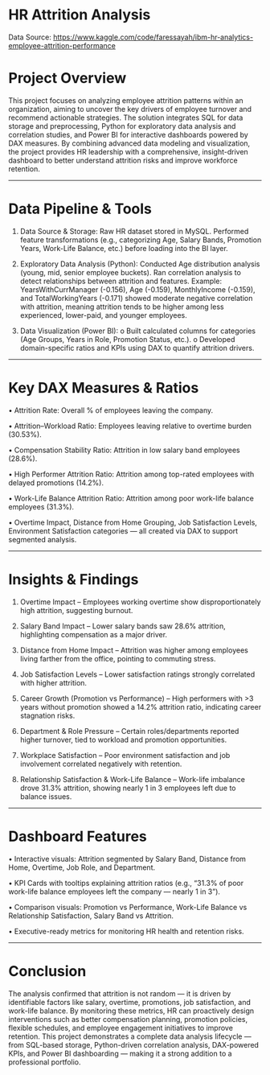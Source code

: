# HR Attrition Analysis

Data Source: https://www.kaggle.com/code/faressayah/ibm-hr-analytics-employee-attrition-performance

# Project Overview

This project focuses on analyzing employee attrition patterns within an organization, aiming to uncover the key drivers of employee turnover and recommend actionable strategies. The solution integrates SQL for data storage and preprocessing, Python for exploratory data analysis and correlation studies, and Power BI for interactive dashboards powered by DAX measures.
By combining advanced data modeling and visualization, the project provides HR leadership with a comprehensive, insight-driven dashboard to better understand attrition risks and improve workforce retention.
________________________________________

# Data Pipeline & Tools

1.	Data Source & Storage:
   Raw HR dataset stored in MySQL.
   Performed feature transformations (e.g., categorizing Age, Salary Bands, Promotion Years, Work-Life Balance, etc.) before loading into the BI layer.

2.	Exploratory Data Analysis (Python):
   Conducted Age distribution analysis (young, mid, senior employee buckets).
   Ran correlation analysis to detect relationships between attrition and features.
   Example: YearsWithCurrManager (-0.156), Age (-0.159), MonthlyIncome (-0.159), and TotalWorkingYears (-0.171) showed moderate negative correlation with attrition, meaning attrition tends to be higher among less experienced, lower-paid, and younger employees.

3.	Data Visualization (Power BI):
   o	Built calculated columns for categories (Age Groups, Years in Role, Promotion Status, etc.).
   o	Developed domain-specific ratios and KPIs using DAX to quantify attrition drivers.
________________________________________
# Key DAX Measures & Ratios

   •	Attrition Rate: Overall % of employees leaving the company.

   •	Attrition–Workload Ratio: Employees leaving relative to overtime burden (30.53%).

   •	Compensation Stability Ratio: Attrition in low salary band employees (28.6%).

   •	High Performer Attrition Ratio: Attrition among top-rated employees with delayed promotions (14.2%).

   •	Work-Life Balance Attrition Ratio: Attrition among poor work-life balance employees (31.3%).

   •	Overtime Impact, Distance from Home Grouping, Job Satisfaction Levels, Environment Satisfaction categories — all created via DAX to support segmented analysis.

________________________________________
# Insights & Findings

   1.	Overtime Impact – Employees working overtime show disproportionately high attrition, suggesting burnout.
   
   2.	Salary Band Impact – Lower salary bands saw 28.6% attrition, highlighting compensation as a major driver.
   
   3.	Distance from Home Impact – Attrition was higher among employees living farther from the office, pointing to commuting stress.
   
   4.	Job Satisfaction Levels – Lower satisfaction ratings strongly correlated with higher attrition.
   
   5.	Career Growth (Promotion vs Performance) – High performers with >3 years without promotion showed a 14.2% attrition ratio, indicating career stagnation risks.
    
   6.	Department & Role Pressure – Certain roles/departments reported higher turnover, tied to workload and promotion opportunities.
    
   7.	Workplace Satisfaction – Poor environment satisfaction and job involvement correlated negatively with retention.
    
   8.	Relationship Satisfaction & Work-Life Balance – Work-life imbalance drove 31.3% attrition, showing nearly 1 in 3 employees left due to balance issues.
________________________________________
# Dashboard Features

   •	Interactive visuals: Attrition segmented by Salary Band, Distance from Home, Overtime, Job Role, and Department.

   •	KPI Cards with tooltips explaining attrition ratios (e.g., “31.3% of poor work-life balance employees left the company — nearly 1 in 3”).

   •	Comparison visuals: Promotion vs Performance, Work-Life Balance vs Relationship Satisfaction, Salary Band vs Attrition.

   •	Executive-ready metrics for monitoring HR health and retention risks.
________________________________________
# Conclusion

The analysis confirmed that attrition is not random — it is driven by identifiable factors like salary, overtime, promotions, job satisfaction, and work-life balance. By monitoring these metrics, HR can proactively design interventions such as better compensation planning, promotion policies, flexible schedules, and employee engagement initiatives to improve retention.
This project demonstrates a complete data analysis lifecycle — from SQL-based storage, Python-driven correlation analysis, DAX-powered KPIs, and Power BI dashboarding — making it a strong addition to a professional portfolio.
